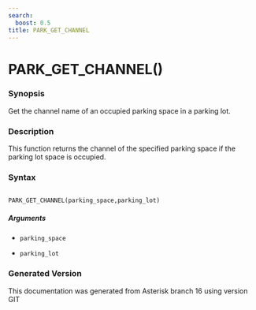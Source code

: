 ```yaml
---
search:
  boost: 0.5
title: PARK_GET_CHANNEL
---
```


# PARK_GET_CHANNEL()

### Synopsis

Get the channel name of an occupied parking space in a parking lot.

### Description

This function returns the channel of the specified parking space if the parking lot space is occupied.<br>


### Syntax


```

PARK_GET_CHANNEL(parking_space,parking_lot)
```
##### Arguments


* `parking_space`

* `parking_lot`


### Generated Version

This documentation was generated from Asterisk branch 16 using version GIT 